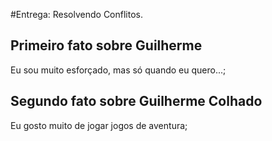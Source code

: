 #Entrega: Resolvendo Conflitos.

## Primeiro fato sobre Guilherme

Eu sou muito esforçado, mas só quando eu quero...;

## Segundo fato sobre Guilherme Colhado

Eu gosto muito de jogar jogos de aventura;